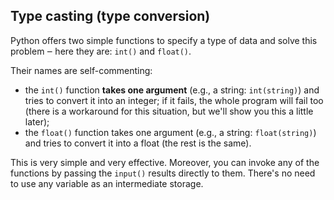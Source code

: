 ## Type casting (type conversion)

Python offers two simple functions to specify a type of data and solve this problem ‒ here they are: ```int()``` and ```float()```.

Their names are self-commenting:

- the ```int()``` function **takes one argument** (e.g., a string: ```int(string)```) and tries to convert it into an integer; if it fails, the whole program will fail too (there is a workaround for this situation, but we'll show you this a little later);
- the ```float()``` function takes one argument (e.g., a string: ```float(string)```) and tries to convert it into a float (the rest is the same).

This is very simple and very effective. Moreover, you can invoke any of the functions by passing the ```input()``` results directly to them. There's no need to use any variable as an intermediate storage.
